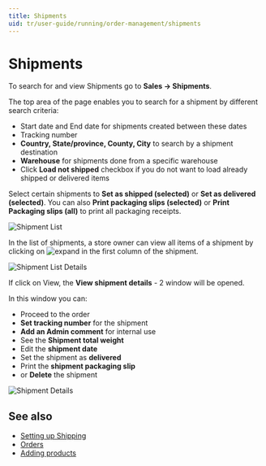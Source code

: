 ```yaml
---
title: Shipments
uid: tr/user-guide/running/order-management/shipments
---
```


# Shipments

To search for and view Shipments go to **Sales → Shipments**.

The top area of the page enables you to search for a shipment by different search criteria:

* Start date and End date for shipments created between these dates
* Tracking number
* **Country, State/province, County, City** to search by a shipment destination
* **Warehouse** for shipments done from a specific warehouse
* Click **Load not shipped** checkbox if you do not want to load already shipped or delivered items

Select certain shipments to **Set as shipped (selected)** or **Set as delivered (selected)**. You can also **Print packaging slips (selected)** or **Print Packaging slips (all)** to print all packaging receipts.

![Shipment List](_static/shipments/order-shipment-list.png)

In the list of shipments, a store owner can view all items of a shipment by clicking on ![expand](_static/shipments/order-shipment-expand.png) in the first column of the shipment.

![Shipment List Details](_static/shipments/order-shipment-list-details.png)

If click on View, the **View shipment details** - 2 window will be opened.

In this window you can:

* Proceed to the order
* **Set tracking number** for the shipment
* **Add an Admin comment** for internal use
* See the **Shipment total weight**
* Edit the **shipment date**
* Set the shipment as **delivered**
* Print the **shipment packaging slip**
* or **Delete** the shipment

![Shipment Details](_static/shipments/order-shipment-details.png)

## See also

* [Setting up Shipping](xref:tr/user-guide/configuring/setting-up/shipping/index)
* [Orders](xref:tr/user-guide/running/order-management/orders/index)
* [Adding products](xref:tr/user-guide/running/product-management/products/adding-products/index)